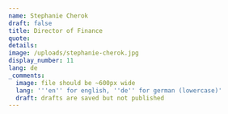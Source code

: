 ```yaml
---
name: Stephanie Cherok
draft: false
title: Director of Finance
quote:
details:
image: /uploads/stephanie-cherok.jpg
display_number: 11
lang: de
_comments:
  image: file should be ~600px wide
  lang: '''en'' for english, ''de'' for german (lowercase)'
  draft: drafts are saved but not published
---
```

